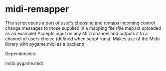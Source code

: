 # midi-remapper
This script opens a port of user's choosing and remaps incoming control change messages to those supplied in a mapping file (file map.txt uploaded as an example)
Accepts input on any MIDI channel and outputs it to a channel of users choice (defined when script runs).
Makes use of the Mido library with pygame.midi as a backend.

Dependencies:

mido
pygame.midi
